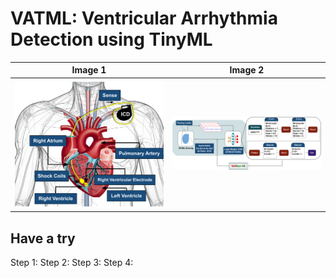 # VATML: Ventricular Arrhythmia Detection using TinyML #
| Image 1 | Image 2 |
|---------|---------|
| ![Setup Image](/images/setup.png) | ![Flow Image](/images/flow.png) |


## Have a try ##
  Step 1: 
  Step 2: 
  Step 3: 
  Step 4: 
 


  


